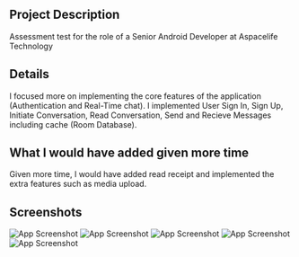 ## Project Description
Assessment test for the role of a Senior Android Developer at Aspacelife Technology
## Details
I focused more on implementing the core features of the application (Authentication and Real-Time chat).
I implemented User Sign In, Sign Up, Initiate Conversation, Read Conversation, Send and Recieve Messages including cache (Room Database).
## What I would have added given more time
Given more time, I would have added read receipt and implemented the extra features such as media upload.

## Screenshots
![App Screenshot](screenshots/screenshot_1.jpg)
![App Screenshot](screenshots/screenshot_2.jpg)
![App Screenshot](screenshots/screenshot_3.jpg)
![App Screenshot](screenshots/screenshot_4.jpg)
![App Screenshot](screenshots/screenshot_5.jpg)